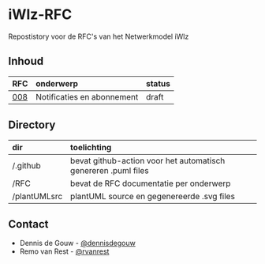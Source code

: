 # iWlz-RFC
Repostistory voor de RFC's van het Netwerkmodel iWlz 

## Inhoud
|RFC | onderwerp | status |
|:--|:--|:--| 
|[008](RFC/RFC0008%20-%20Notificaties%20en%20Meldingen.md) | Notificaties en abonnement | draft | 

## Directory
|dir|toelichting|
|:--|:--|
| /.github| bevat github-action voor het automatisch genereren .puml files|
| /RFC | bevat de RFC documentatie per onderwerp
| /plantUMLsrc | plantUML source en gegenereerde .svg files|

## Contact
* Dennis de Gouw - [@dennisdegouw](https://github.com/dennisdegouw)
* Remo van Rest - [@rvanrest](https://github.com/rvanrest)
